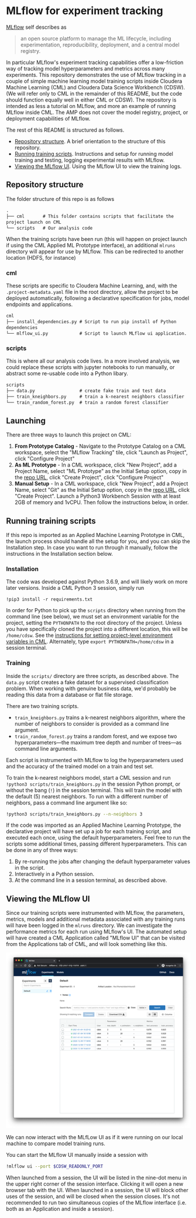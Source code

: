 # MLflow for experiment tracking

[MLflow](https://www.mlflow.org/) self describes as

> an open source platform to manage the ML lifecycle, including experimentation, reproducibility, deployment, and a central model registry.

In particular MLflow's experiment tracking capabilities offer a low-friction way of tracking model hyperparameters and metrics across many experiments.
This repository demonstrates the use of MLflow tracking in a couple of simple machine learning model training scripts inside Cloudera Machine Learning (CML) and Cloudera Data Science Workbench (CDSW).
(We will refer only to CML in the remainder of this README, but the code should function equally well in either CML or CDSW).
The repository is intended as less a tutorial on MLflow, and more an example of running MLflow inside CML.
The AMP does not cover the model registry, project, or deployment capabilities of MLflow.

The rest of this README is structured as follows.

- [Repository structure](#repository-structure).
  A brief orientation to the structure of this repository.
- [Running training scripts](#running-training-scripts).
  Instructions and setup for running model training and testing, logging experimental results with MLflow.
- [Viewing the MLflow UI](#viewing-the-mlflow-ui).
  Using the MLflow UI to view the training logs.

## Repository structure

The folder structure of this repo is as follows

```
.
├── cml       # This folder contains scripts that facilitate the project launch on CML
└── scripts   # Our analysis code
```

When the training scripts have been run (this will happen on project launch if using the CML Applied ML Prototype interface), an additional `mlruns` directory will appear for use by MLflow.
This can be redirected to another location (HDFS, for instance)

### cml

These scripts are specific to Cloudera Machine Learning, and, with the `.project-metadata.yaml` file in the root directory, allow the project to be deployed automatically, following a declarative specification for jobs, model endpoints and applications.

```
cml
├── install_dependencies.py # Script to run pip install of Python dependencies
└── mlflow_ui.py            # Script to launch MLflow ui application.
```

### scripts

This is where all our analysis code lives.
In a more involved analysis, we could replace these scripts with jupyter notebooks to run manually, or abstract some re-usable code into a Python libary.

```
scripts
├── data.py                 # create fake train and test data
├── train_kneighbors.py     # train a k-nearest neighbors classifier
└── train_random_forest.py  # train a random forest classifier
```

## Launching

There are three ways to launch this project on CML:

1. **From Prototype Catalog** - Navigate to the Prototype Catalog on a CML workspace, select the "MLflow Tracking" tile, click "Launch as Project", click "Configure Project"
2. **As ML Prototype** - In a CML workspace, click "New Project", add a Project Name, select "ML Prototype" as the Initial Setup option, copy in the [repo URL](https://github.com/cloudera/CML_AMP_MLflow_Tracking.git), click "Create Project", click "Configure Project"
3. **Manual Setup** - In a CML workspace, click "New Project", add a Project Name, select "Git" as the Initial Setup option, copy in the [repo URL](https://github.com/cloudera/CML_AMP_MLflow_Tracking.git), click "Create Project". Launch a Python3 Workbench Session with at least 2GB of memory and 1vCPU. Then follow the instructions below, in order.

## Running training scripts

If this repo is imported as an Applied Machine Learning Prototype in CML, the launch process should handle all the setup for you, and you can skip the Installation step.
In case you want to run through it manually, follow the instructions in the Installation section below.

### Installation

The code was developed against Python 3.6.9, and will likely work on more later versions.
Inside a CML Python 3 session, simply run

```
!pip3 install -r requirements.txt
```

In order for Python to pick up the `scripts` directory when running from the command line (see below), we must set an environment variable for the project, setting the `PYTHONPATH` to the root directory of the project.
Unless you have specifically cloned the project into a different location, this will be `/home/cdsw`.
See the [instructions for setting project-level environment variables in CML](https://docs.cloudera.com/machine-learning/cloud/engines/topics/ml-environment-variables.html).
Alternately, type `export PYTHONPATH=/home/cdsw` in a session terminal.


### Training

Inside the `scripts/` directory are three scripts, as described above.
The `data.py` script creates a fake dataset for a supervised classification problem.
When working with genuine business data, we'd probably be reading this data from a database or flat file storage.

There are two training scripts.

- `train_kneighbors.py` trains a k-nearest neighbors algorithm, where the number of neighbors to consider is provided as a command line argument.
- `train_random_forest.py` trains a random forest, and we expose two hyperparameters&mdash;the maximum tree depth and number of trees&mdash;as command line arguments.

Each script is instrumented with MLflow to log the hyperparameters used and the accuracy of the trained model on a train and test set.

To train the k-nearest neighbors model, start a CML session and run `!python3 scripts/train_kneighbors.py` in the session Python prompt, or without the bang (`!`) in the session terminal.
This will train the model with the default (5) nearest neighbors.
To run with a different number of neighbors, pass a command line argument like so:

```bash
!python3 scripts/train_kneighbors.py --n-neighbors 3
```

If the code was imported as an Applied Machine Learning Prototype, the declarative project will have set up a job for each training script, and executed each once, using the default hyperparameters.
Feel free to run the scripts some additional times, passing different hyperparameters.
This can be done in any of three ways:

1. By re-running the jobs after changing the default hyperparameter values in the script.
2. Interactively in a Python session.
3. At the command line in a session terminal, as described above.

## Viewing the MLflow UI

Since our training scripts were instrumented with MLflow, the parameters, metrics, models and additional metadata associated with any training runs will have been logged in the `mlruns` directory.
We can investigate the performance metrics for each run using MLflow's UI.
The automated setup will have created a CML Application called "MLflow UI" that can be visited from the Applications tab of CML, and will look something like this.

![MLflow UI in CML](docs/images/mlflow-ui.png)

We can now interact with the MLfLow UI as if it were running on our local machine to compare model training runs.

You can start the MLflow UI manually inside a session with

```bash
!mlflow ui --port $CDSW_READONLY_PORT
```

When launched from a session, the UI will be listed in the nine-dot menu in the upper right corner of the session interface.
Clicking it will open a new browser tab with the UI.
When launched in a session, the UI will block other uses of the session, and will be closed when the session closes.
It's not recommended to run two simultaneous copies of the MLflow interface (i.e. both as an Application and inside a session).
